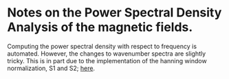 # Notes on the Power Spectral Density Analysis of the magnetic fields.


Computing the power spectral density with respect to frequency is automated. However, the changes to wavenumber spectra are slightly tricky.
This is in part due to the implementation of the hanning window normalization, S1 and S2; [here](https://github.com/dschaffner/BMPL/issues/10).
